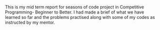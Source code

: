 This is my mid term report for seasons of code project in Competitive Programming- Beginner to Better.
I had made a brief of what we have learned so far and the problems practised along with some of my codes as instructed by my mentor.
